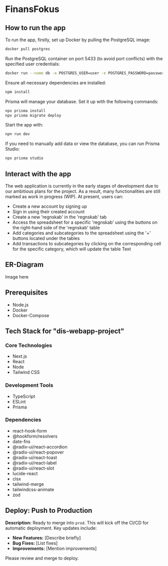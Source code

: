 # FinansFokus
## How to run the app
To run the app, firstly, set up Docker by pulling the PostgreSQL image:
```bash
docker pull postgres
```

Run the PostgreSQL container on port 5433 (to avoid port conflicts) with the specified user credentials:

```bash
docker run --name db -e POSTGRES_USER=user -e POSTGRES_PASSWORD=password -p 5433:5432 -d postgres
```

Ensure all necessary dependencies are installed:
```bash
npm install
```

Prisma will manage your database. Set it up with the following commands:

```bash
npx prisma install
npx prisma migrate deploy
```

Start the app with:
```bash
npn run dev
```

If you need to manually add data or view the database, you can run Prisma Studio:

```bash
npx prisma studio
```

## Interact with the app

The web application is currently in the early stages of development due to our ambitious plans for the project. As a result, many functionalities are still marked as work in progress (WIP). At present, users can:
- Create a new account by signing up
- Sign in using their created account
- Create a new 'regnskab' in the 'regnskab' tab
- Access the spreadsheet for a specific 'regnskab' using the buttons on the right-hand side of the 'regnskab' table
- Add categories and subcategories to the spreadsheet using the '+' buttons located under the tables
- Add transactions to subcategories by clicking on the corresponding cell for the specific category, which will update the table
Text

## ER-Diagram
Image here

## Prerequisites

- Node.js
- Docker
- Docker-Compose

## Tech Stack for "dis-webapp-project"

### Core Technologies
- Next.js
- React
- Node
- Tailwind CSS

### Development Tools
- TypeScript
- ESLint
- Prisma

### Dependencies
- react-hook-form
- @hookform/resolvers
- date-fns
- @radix-ui/react-accordion
- @radix-ui/react-popover
- @radix-ui/react-toast
- @radix-ui/react-label
- @radix-ui/react-slot
- lucide-react
- clsx
- tailwind-merge
- tailwindcss-animate
- zod

## Deploy: Push to Production

**Description:**
Ready to merge into `prod`. This will kick off the CI/CD for automatic deployment. Key updates include:

- **New Features:** [Describe briefly]
- **Bug Fixes:** [List fixes]
- **Improvements:** [Mention improvements]

Please review and merge to deploy.
